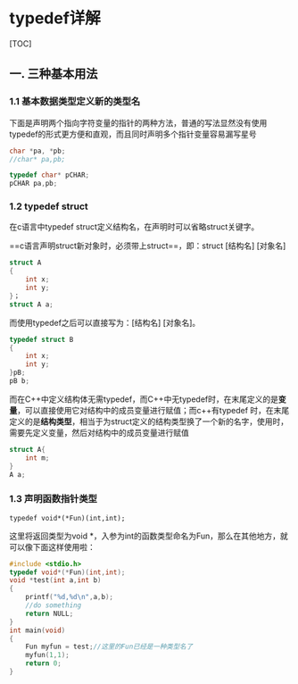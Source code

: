 # typedef详解

[TOC]

## 一. 三种基本用法

### 1.1 基本数据类型定义新的类型名

下面是声明两个指向字符变量的指针的两种方法，普通的写法显然没有使用typedef的形式更方便和直观，而且同时声明多个指针变量容易漏写星号

```cpp
char *pa, *pb;
//char* pa,pb;

typedef char* pCHAR;
pCHAR pa,pb;
```

### 1.2 typedef struct

在c语言中typedef struct定义结构名，在声明时可以省略struct关键字。

==c语言声明struct新对象时，必须带上struct==，即：struct [结构名] [对象名]

```c
struct A
{
    int x;
    int y;
}；
struct A a;
```

而使用typedef之后可以直接写为：[结构名] [对象名]。

```c
typedef struct B
{
    int x;
    int y;
}pB;
pB b;
```

而在C++中定义结构体无需typedef，而C++中无typedef时，在末尾定义的是**变量**，可以直接使用它对结构中的成员变量进行赋值；而c++有typedef 时，在末尾定义的是**结构类型**，相当于为struct定义的结构类型换了一个新的名字，使用时，需要先定义变量，然后对结构中的成员变量进行赋值

```cpp
struct A{
    int m;
}
A a;
```

### 1.3 声明函数指针类型

```text
typedef void*(*Fun)(int,int);
```

这里将返回类型为void *，入参为int的函数类型命名为Fun，那么在其他地方，就可以像下面这样使用啦：

```c
#include <stdio.h>
typedef void*(*Fun)(int,int);
void *test(int a,int b)
{
    printf("%d,%d\n",a,b);
    //do something
    return NULL;
}
int main(void)
{
    Fun myfun = test;//这里的Fun已经是一种类型名了
    myfun(1,1);
    return 0;
}
```